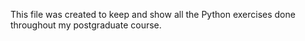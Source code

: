 This file was created to keep and show all the Python exercises done throughout my postgraduate course.
